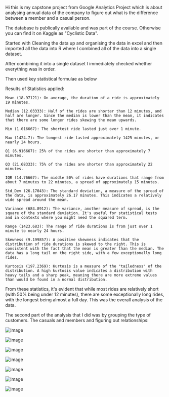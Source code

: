 Hi this is my capstone project from Google Analytics Project which is about analysing annual data of the company to figure out what is the difference between a member and a casual person.

The database is publically available and was part of the course. Otherwise you can find it on Kaggle as "Cyclistic Data".

Started with Cleaning the data up and organising the data in excel and then imported all the data into R where I combined all of the data into a single dataset.

After combining it into a single dataset I immediately checked whether everything was in order.

Then used key statistical formulae as below

Results of Statistics applied:
    
    Mean (18.97121): On average, the duration of a ride is approximately 19 minutes. 

    Median (12.03333): Half of the rides are shorter than 12 minutes, and half are longer. Since the median is lower than the mean, it indicates that there are some longer rides skewing the mean upwards. 
    
    Min (1.016667): The shortest ride lasted just over 1 minute. 
    
    Max (1424.7): The longest ride lasted approximately 1425 minutes, or nearly 24 hours. 
    
    Q1 (6.916667): 25% of the rides are shorter than approximately 7 minutes. 
    
    Q3 (21.68333): 75% of the rides are shorter than approximately 22 minutes. 
    
    IQR (14.76667): The middle 50% of rides have durations that range from about 7 minutes to 22 minutes, a spread of approximately 15 minutes. 
    
    Std_Dev (26.17043): The standard deviation, a measure of the spread of the data, is approximately 26.17 minutes. This indicates a relatively wide spread around the mean. 
    
    Variance (684.8912): The variance, another measure of spread, is the square of the standard deviation. It's useful for statistical tests and in contexts where you might need the squared term. 
    
    Range (1423.683): The range of ride durations is from just over 1 minute to nearly 24 hours. 
    
    Skewness (9.199857): A positive skewness indicates that the distribution of ride durations is skewed to the right. This is consistent with the fact that the mean is greater than the median. The data has a long tail on the right side, with a few exceptionally long rides. 
    
    Kurtosis (197.2369): Kurtosis is a measure of the "tailedness" of the distribution. A high kurtosis value indicates a distribution with heavy tails and a sharp peak, meaning there are more extreme values than would be found in a normal distribution. 

    
  From these statistics, it's evident that while most rides are relatively short (with 50% being under 12 minutes), there are some exceptionally long rides, with the longest being almost a full day.
This was the overall analysis of the data.


The second part of the analysis that I did was by grouping the type of customers. The casuals and members and figuring out relationships:

![image](https://github.com/frankosingh/Cyclistic/assets/85480636/68b28731-639b-494a-85ac-050f63f8e27b)


![image](https://github.com/frankosingh/Cyclistic/assets/85480636/165f9e63-3d9b-41f0-a09b-49edef7a1322)



![image](https://github.com/frankosingh/Cyclistic/assets/85480636/4f9da1cf-7cc2-433c-9e3e-d4008844b775)


![image](https://github.com/frankosingh/Cyclistic/assets/85480636/6f3b32ec-8c72-420b-b4c6-54630be8654d)


![image](https://github.com/frankosingh/Cyclistic/assets/85480636/0b2be71e-59f8-42a2-911a-0a2ac1ac7523)


![image](https://github.com/frankosingh/Cyclistic/assets/85480636/41f97021-955b-4842-8285-ad96faad8692)


![image](https://github.com/frankosingh/Cyclistic/assets/85480636/1af7abd2-8a7c-4424-885b-8b20a655e524)


